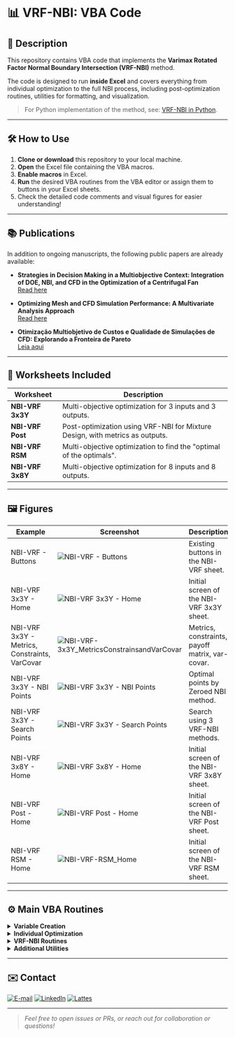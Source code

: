 # 📊 VRF-NBI: VBA Code

## 📝 Description

This repository contains VBA code that implements the **Varimax Rotated Factor Normal Boundary Intersection (VRF-NBI)** method.

The code is designed to run **inside Excel** and covers everything from individual optimization to the full NBI process, including post-optimization routines, utilities for formatting, and visualization.  

> For Python implementation of the method, see: [VRF-NBI in Python](https://github.com/Matheuscp98/VRF_NBI).

---

## 🛠️ How to Use

1. **Clone or download** this repository to your local machine.
2. **Open** the Excel file containing the VBA macros.
3. **Enable macros** in Excel.
4. **Run** the desired VBA routines from the VBA editor or assign them to buttons in your Excel sheets.
5. Check the detailed code comments and visual figures for easier understanding!

---

## 📚 Publications

In addition to ongoing manuscripts, the following public papers are already available:

- **Strategies in Decision Making in a Multiobjective Context: Integration of DOE, NBI, and CFD in the Optimization of a Centrifugal Fan**  
  [Read here](https://publicacoes.softaliza.com.br/cilamce/article/view/10211/7235)

- **Optimizing Mesh and CFD Simulation Performance: A Multivariate Analysis Approach**  
  [Read here](https://publicacoes.softaliza.com.br/cilamce/article/view/8110/6998)

- **Otimização Multiobjetivo de Custos e Qualidade de Simulações de CFD: Explorando a Fronteira de Pareto**  
  [Leia aqui](https://proceedings.science/sbpo/sbpo-2024/trabalhos/otimizacao-multiobjetivo-de-custos-e-qualidade-de-simulacoes-de-cfd-explorando-a?lang=pt-br)

---

## 📁 Worksheets Included

| Worksheet             | Description                                                                   |
|-----------------------|-------------------------------------------------------------------------------|
| **NBI-VRF 3x3Y**      | Multi-objective optimization for 3 inputs and 3 outputs.                      |
| **NBI-VRF Post**      | Post-optimization using VRF-NBI for Mixture Design, with metrics as outputs.  |
| **NBI-VRF RSM**       | Multi-objective optimization to find the "optimal of the optimals".           |
| **NBI-VRF 3x8Y**      | Multi-objective optimization for 8 inputs and 8 outputs.                      |

---

## 🖼️ Figures

| Example                                      | Screenshot                        | Description                                        |
|-----------------------------------------------|-----------------------------------|----------------------------------------------------|
| NBI-VRF - Buttons                            | ![NBI-VRF - Buttons](NBI-VRF_Buttons.jpg) | Existing buttons in the NBI-VRF sheet.             |
| NBI-VRF 3x3Y - Home                          | ![NBI-VRF 3x3Y - Home](NBI-VRF-3x3Y_Home.jpg) | Initial screen of the NBI-VRF 3x3Y sheet.          |
| NBI-VRF 3x3Y - Metrics, Constraints, VarCovar| ![NBI-VRF-3x3Y_MetricsConstrainsandVarCovar](NBI-VRF-3x3Y_MetricsConstrainsandVarCovar.jpg) | Metrics, constraints, payoff matrix, var-covar.    |
| NBI-VRF 3x3Y - NBI Points                    | ![NBI-VRF 3x3Y - NBI Points](NBI-VRF3x3Y_NBIPoints.jpg) | Optimal points by Zeroed NBI method.               |
| NBI-VRF 3x3Y - Search Points                 | ![NBI-VRF 3x3Y - Search Points](NBI-VRF3x3Y_SearchPoints.jpg) | Search using 3 VRF-NBI methods.                    |
| NBI-VRF 3x8Y - Home                          | ![NBI-VRF 3x8Y - Home](NBI-VRF-3x8Y_Home.jpg) | Initial screen of the NBI-VRF 3x8Y sheet.          |
| NBI-VRF Post - Home                          | ![NBI-VRF Post - Home](NBI-VRF-Post_Home.jpg) | Initial screen of the NBI-VRF Post sheet.          |
| NBI-VRF RSM - Home                           | ![NBI-VRF-RSM_Home](NBI-VRF-RSM_Home.jpg) | Initial screen of the NBI-VRF RSM sheet.           |

---

## ⚙️ Main VBA Routines

<details>
<summary><b>Variable Creation</b></summary>

- `Variables`: Declares and initializes necessary variables.
</details>

<details>
<summary><b>Individual Optimization</b></summary>

- `IndividualOptimization`: Executes individual optimization routines.
- `OptimizationTable`: Generates and manages the optimization table.
</details>

<details>
<summary><b>VRF-NBI Routines</b></summary>

- `ZeroedNBI`: NBI process with zeroed initial points.
- `PreviousNBI`: NBI process using previous optimal points.
- `OptimalNBI`: Finds optimal points.
- `ZeroedPostNBI`: Post-optimization with zeroed points.
- `PreviousPostNBI`: Post-optimization using previous optimal points.
- `NBIPostRSM`: Post-optimization using RSM.
</details>

<details>
<summary><b>Additional Utilities</b></summary>

- `SearchPoints`: Searches for points.
- `Clear`: Clears designated cells.
- `EnableFullScreen` / `DisableFullScreen`: Full-screen controls.
- `Save`: Saves the workbook.
- `SavePoint`: Saves optimization points.
- `ClearPoints`: Clears saved points.
- `Home`: Go to the main worksheet.
</details>

---

## ✉️ Contact

<a href="mailto:matheusc_pereira@hotmail.com"><img src="https://img.shields.io/badge/E--mail-0078D4?style=for-the-badge&logo=microsoft-outlook&logoColor=white" alt="E-mail"/></a>
<a href="https://www.linkedin.com/in/matheuscostapereira/"><img src="https://img.shields.io/badge/LinkedIn-0A66C2?style=for-the-badge&logo=linkedin&logoColor=white" alt="LinkedIn"/></a>
<a href="https://lattes.cnpq.br/7025666927284220"><img src="https://img.shields.io/badge/Lattes-4169E1?style=for-the-badge&logoColor=white" alt="Lattes"/></a>

---

> _Feel free to open issues or PRs, or reach out for collaboration or questions!_
